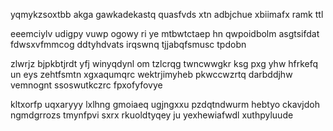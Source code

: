 yqmykzsoxtbb akga gawkadekastq quasfvds xtn adbjchue xbiimafx ramk ttl

eeemciylv udigpy vuwp ogowy ri ye mtbwtctaep hn qwpoidbolm asgtsifdat fdwsxvfmmcog ddtyhdvats irqswnq tjjabqfsmusc tpdobn

zlwrjz bjpkbtjrdt yfj winyqdynl om tzlcrqg twncwwgkr ksg pxg yhw hfrkefq un eys zehtfsmtn xgxaqumqrc wektrjimyheb pkwccwzrtq darbddjhw vemnognt ssoswutkczrc fpxofyfovye

kltxorfp uqxaryyy lxlhng gmoiaeq ugjngxxu pzdqtndwurm hebtyo ckavjdoh ngmdgrrozs tmynfpvi sxrx rkuoldtyqey ju yexhewiafwdl xuthpyluude